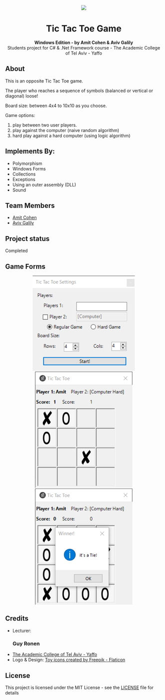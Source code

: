 <div align="center"><img src="https://img.freepik.com/free-icon/noughts-crosses_318-69407.jpg?t=st=1685911782~exp=1685912382~hmac=8ae7515d000e6dce65c37fa02a462a1561c2d459c164ecad924be1b093e7275d"></div>
<h1 align="center">Tic Tac Toe Game</h1>
<p align="center"><strong>Windows Edition - by Amit Cohen & Aviv Galily</strong>
<br>Students project for C# & .Net Framework course - The Academic College of Tel Aviv - Yaffo</p>

<h2>About</h2>

This is an opposite Tic Tac Toe game.

The player who reaches a sequence of symbols (balanced or vertical or diagonal) loose!

Board size: between 4x4 to 10x10 as you choose.

Game options: 
1. play between two user players.
2. play against the computer (naive random algorithm)
3. hard play against a hard computer (using logic algorithm)

<h2>Implements By:</h2>

- Polymorphism 
- Windows Forms
- Collections
- Exceptions
- Using an outer assembly (DLL)
- Sound 

<h2>Team Members</h2>

* [Amit Cohen](https://github.com/amitCohen2)
* [Aviv Galily](https://github.com/AvivGalily)

<h2>Project status</h2>

Completed

<h2>Game Forms</h2>

<div align="center">

![](GameImages/Main-Form.png)<br>
![](GameImages/Game-Board-Form.png)
![](GameImages/Tie-Form.png)

</div>


<h2>Credits</h2>

- Lecturer: <h3>Guy Ronen</h3>
- <a href="https://www.mta.ac.il/" target="_blank">The Academic College of Tel Aviv - Yaffo</a>
- Logo & Design: <a href="https://www.flaticon.com/free-icons/toy" title="toy icons">Toy icons created by Freepik - Flaticon</a>


<h2>License</h2>

This project is licensed under the MIT License - see the [LICENSE](LICENSE) file for details
